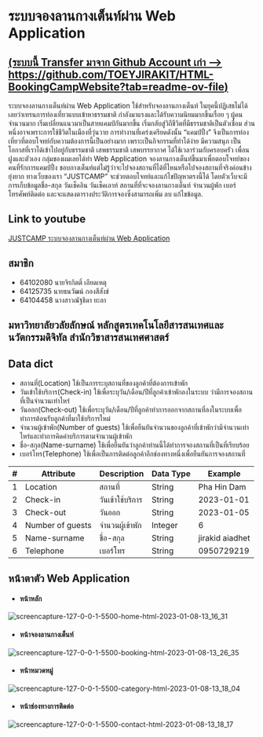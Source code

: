 # ระบบจองลานกางเต็นท์ผ่าน Web Application
## [(ระบบนี้ Transfer มาจาก Github Account เก่า --> https://github.com/TOEYJIRAKIT/HTML-BookingCampWebsite?tab=readme-ov-file)](https://github.com/TOEYJIRAKIT/HTML-BookingCampWebsite?tab=readme-ov-file)

ระบบจองลานกางเต็นท์ผ่าน Web Application ใช้สำหรับจองลานกางเต็นท์ ในยุคนี้ปฏิเสธไม่ได้เลยว่าเทรนการท่องเที่ยวแบบเข้าหาธรรมชาติ กำลังมาแรงและได้รับความนิยมมากขึ้นเรื่อย ๆ ผู้คนจำนวนมาก เริ่มเปลี่ยนแนวมาเป็นสายแคมป์กันมากขึ้น เริ่มกลับสู่วิถีชีวิตที่มีธรรมชาติเป็นตัวเชื่อม ส่วนหนึ่งอาจเพราะการใช้ชีวิตในเมืองที่วุ่นวาย การทำงานที่เคร่งเครียดดังนั้น “แคมป์ปิ้ง” จึงเป็นการท่องเที่ยวที่ตอบโจทย์กับความต้องการนี้เป็นอย่างมาก เพราะเป็นกิจกรรมที่ทำได้ง่าย มีความสนุก เป็นโอกาสที่เราได้เข้าไปอยู่กับธรรมชาติ เสพธรรมชาติ เสพบรรยากาศ ได้ใช้เวลาร่วมกับครอบครัว เพื่อนฝูงและตัวเอง กลุ่มของผมเลยได้ทำ Web Application จองลานกางเต็นท์ขึ้นมาเพื่อตอบโจทย์ของคนที่รักการแคมป์ปิ้ง ชอบกางเต็นท์แต่ไม่รู้ว่าจะไปจองสถานที่ได้ที่ไหนหรือไปจองสถานที่จริงค่อนข้างยุ่งยาก ทางเว็บของเรา “JUSTCAMP” จะช่วยตอบโจทย์และแก้ไขปัญหาตรงนี้ได้ โดยตัวเว็บจะมีการเก็บข้อมูลชื่อ-สกุล วันเช็คอิน วันเช็คเอาท์ สถานที่ที่จะจองลานกางเต็นท์ จำนวนผู้พัก เบอร์โทรศัพท์ติดต่อ และจะแสดงตารางประวัติการจองซึ่งสามารถเพิ่ม ลบ แก้ไขข้อมูล.

## Link  to youtube
[JUSTCAMP ระบบจองลานกางเต็นท์ผ่าน Web Application](https://youtu.be/L5qTWvzyUTU?si=MZIqIWm_bk5SuWDu)

## สมาชิก

- 64102080 นายจิรกิตติ์ เอียดเหตุ
- 64125735 นายธนวัฒน์ กองสีสังข์
- 64104458 นางสาวณัฐธิดา ยะลา

## มหาวิทยาลัยวลัยลักษณ์ หลักสูตรเทคโนโลยีสารสนเทศและนวัตกรรมดิจิทัล สำนักวิชาสารสนเทศศาสตร์

## Data dict
- สถานที่(Location) ใช้เป็นการระบุสถานที่ของลูกค้าที่ต้องการเข้าพัก
- วันเข้าใช้บริการ(Check-in) ใช้เพื่อระบุวัน/เดือน/ปีที่ลูกค้าเข้าพักลงในระบบ ว่ามีการจองสถานที่เป็นจำนวนเท่าไหร่
- วันออก(Check-out) ใช้เพื่อระบุวัน/เดือน/ปีที่ลูกค้าทำการออกจากสถานที่ลงในระบบเพื่อทำการต้อนรับลูกค้าที่มาใช้บริการใหม่
- จำนวนผู้เข้าพัก(Number of guests) ใช้เพื่อยืนยันจำนวนของลูกค้าที่เข้าพักว่ามีจำนวนเท่าไหร่และทำการคิดค่าบริการตามจำนวนผู้เข้าพัก
- ชื่อ-สกุล(Name-surname) ใช้เพื่อยืนยันว่าลูกค้าท่านนี้ได้ทำการจองสถานที่เป็นที่เรียบร้อย
- เบอร์โทร(Telephone) ใช้เพื่อเป็นการติดต่อลูกค้าอีกช่องทางหนึ่งเพื่อยืนยันการจองสถานที่

|  #  | Attribute         | Description   | Data Type     | Example        | 
| ----| -------------     | ------------- | ------------- | -------------  | 
| 1   | Location          | สถานที่         | String        | Pha Hin Dam    |
| 2   | Check-in          | วันเข้าใช้บริการ   | String        | 2023-01-01     |
| 3   | Check-out         | วันออก         | String        | 2023-01-05     |
| 4   | Number of guests  | จำนวนผู้เข้าพัก   | Integer       | 6              |
| 5   | Name-surname      | ชื่อ-สกุล        | String        |jirakid aiadhet |
| 6   | Telephone         | เบอร์โทร        | String        | 0950729219     |

## หน้าตาตัว Web Application
- #### หน้าหลัก
![screencapture-127-0-0-1-5500-home-html-2023-01-08-13_16_31](https://user-images.githubusercontent.com/110581279/211183223-b89d3ee2-2c66-4581-a26c-c81aa74591fb.png)
- #### หน้าจองลานกางเต็นท์
![screencapture-127-0-0-1-5500-booking-html-2023-01-08-13_26_35](https://user-images.githubusercontent.com/110581279/211183554-81c1c4b2-bde7-4fec-a026-5cf4780ba9e0.png)
- #### หน้าหมวดหมู่
![screencapture-127-0-0-1-5500-category-html-2023-01-08-13_18_04](https://user-images.githubusercontent.com/110581279/211183251-860b7dee-476b-4b5b-9bea-656938a09162.png)
- #### หน้าช่องทางการติดต่อ
![screencapture-127-0-0-1-5500-contact-html-2023-01-08-13_18_17](https://user-images.githubusercontent.com/110581279/211183257-5d02748f-9b15-452f-9d80-3f40d988da26.png)


